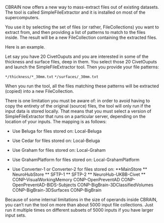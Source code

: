 
CBRAIN now offers a new way to mass-extract files out of existing datasets. The tool is called SimpleFileExtractor and it is installed on most of the supercomputers.

You use it by selecting the set of files (or rather, FileCollections) you want to extract from, and then providing a list of patterns to match to the files inside. The result will be a new FileCollection containing the extracted files.

Here is an example.

Let say you have 20 CivetOuputs and you are interested in some of the thickness and surface files, deep in them. You select those 20 CivetOuputs and launch the SimpleFileExtractor tool. Then you provide your file patterns:

`*/thickness/*_30mm.txt`
`*/surfaces/_30mm.txt`

When you run the tool, all the files matching these patterns will be extracted (copied) into a new FileCollection.

There is one limitation you must be aware of: in order to avoid having to copy the entirety of the original (source) files, the tool will only run if the input data is stored locally. That means that you must select a version of SimpleFileExtractor that runs on a particular server, depending on the location of your inputs. The mapping is as follows:

* Use Beluga for files stored on: Local-Beluga

* Use Cedar for files stored on: Local-Beluga

* Use Graham for files stored on: Local-Graham

* Use GrahamPlatform for files stored on: Local-GrahamPlatform

* Use Converter-1 or Converter-2 for files stored on:
  **MainStore
  ** NeuroHubStore
  ** SFTP-1
  ** SFTP-2
  ** NeuroHub-UKBB-Civet
  ** CONP-VisualWorkingMemory
CONP-OpenPreventAD
CONP-OpenPreventAD-BIDS-Subjects
CONP-BigBrain-3DClassifiedVolumes
CONP-BigBrain-3DSurfaces
CONP-BigBrain

Because of some internal limitations in the size of operands inside CBRAIN, you can’t run the tool on more than about 5000 input file collections. Just run it multiple times on different subsets of 5000 inputs if you have larger input sets.